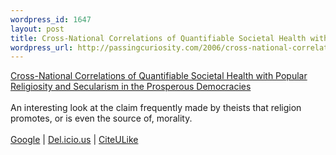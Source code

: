 ```yaml
--- 
wordpress_id: 1647
layout: post
title: Cross-National Correlations of Quantifiable Societal Health with Popular Religiosity and Secularism in the Prosperous Democracies
wordpress_url: http://passingcuriosity.com/2006/cross-national-correlations-of-quantifiable-societal-health-with-popular-religiosity-and-secularism-in-the-prosperous-democracies/
---
```

<a href="http://moses.creighton.edu/JRS/2005/2005-11.html" class="title" title="Cross-National Correlations of Quantifiable Societal Health with Popular Religiosity and Secularism in the Prosperous Democracies">Cross-National Correlations of Quantifiable Societal Health with Popular Religiosity and Secularism in the Prosperous Democracies</a><br /><br />An interesting look at the claim frequently made by theists that religion promotes, or is even the source of, morality.<br /><br /><a href="http://scholar.google.com/scholar?hl=en&lr=&safe=off&cluster=686815026013640400">Google</a> | <a href="http://del.icio.us/url/dc79875a9d9dca55893f0038d8cbcc6c">Del.icio.us</a> | <a href="http://www.citeulike.org/article/352077">CiteULike</a>
